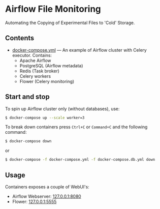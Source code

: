 # Airflow File Monitoring

Automating the Copying of Experimental Files to 'Cold' Storage.

## Contents

- [docker-compose.yml](docker-compose.yml) — An example of Airflow cluster with Celery executor. Contains:
  - Apache Airflow
  - PostgreSQL (Airflow metadata)
  - Redis (Task broker)
  - Celery workers
  - Flower (Celery monitoring)

## Start and stop

To spin up Airflow cluster only (without databases), use:

```bash
$ docker-compose up --scale worker=3
```

To break down containers press `Ctrl+C` or `Command+C` and the following command:

```bash
$ docker-compose down
```

or

```bash
$ docker-compose -f docker-compose.yml -f docker-compose.db.yml down
```


## Usage

Containers exposes a couple of WebUI's:

- Airflow Webserver: [127.0.0.1:8080](http://127.0.0.1:8080/)
- Flower: [127.0.0.1:5555](http://127.0.0.1:5555/)
